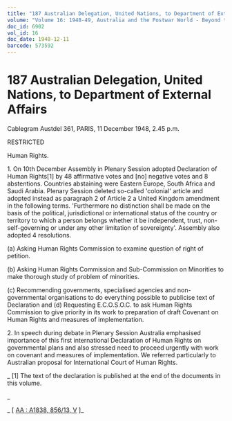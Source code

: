```yaml
---
title: "187 Australian Delegation, United Nations, to Department of External Affairs"
volume: "Volume 16: 1948-49, Australia and the Postwar World - Beyond the Region"
doc_id: 6902
vol_id: 16
doc_date: 1948-12-11
barcode: 573592
---
```


# 187 Australian Delegation, United Nations, to Department of External Affairs

Cablegram Austdel 361, PARIS, 11 December 1948, 2.45 p.m.

RESTRICTED

Human Rights.

1\. On 10th December Assembly in Plenary Session adopted Declaration of Human Rights[1] by 48 affirmative votes and [no] negative votes and 8 abstentions. Countries abstaining were Eastern Europe, South Africa and Saudi Arabia. Plenary Session deleted so-called 'colonial' article and adopted instead as paragraph 2 of Article 2 a United Kingdom amendment in the following terms. 'Furthermore no distinction shall be made on the basis of the political, jurisdictional or international status of the country or territory to which a person belongs whether it be independent, trust, non-self-governing or under any other limitation of sovereignty'. Assembly also adopted 4 resolutions.

(a) Asking Human Rights Commission to examine question of right of petition.

(b) Asking Human Rights Commission and Sub-Commission on Minorities to make thorough study of problem of minorities.

(c) Recommending governments, specialised agencies and non-governmental organisations to do everything possible to publicise text of Declaration and (d) Requesting E.C.O.S.O.C. to ask Human Rights Commission to give priority in its work to preparation of draft Covenant on Human Rights and measures of implementation.

2\. In speech during debate in Plenary Session Australia emphasised importance of this first international Declaration of Human Rights on governmental plans and also stressed need to proceed urgently with work on covenant and measures of implementation. We referred particularly to Australian proposal for International Court of Human Rights.

_ [1] The text of the declaration is published at the end of the documents in this volume.

_

_ [ [AA : A1838, 856/13, V](http://www.naa.gov.au/cgi-bin/Search?O=I&Number=573592) ]_
